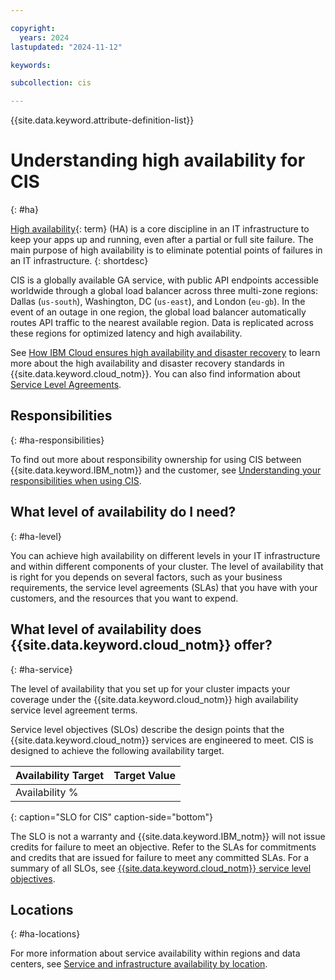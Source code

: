 ```yaml
---

copyright:
  years: 2024
lastupdated: "2024-11-12"

keywords:

subcollection: cis

---
```


{{site.data.keyword.attribute-definition-list}}

# Understanding high availability for CIS
{: #ha}

[High availability](#x2284708){: term} (HA) is a core discipline in an IT infrastructure to keep your apps up and running, even after a partial or full site failure. The main purpose of high availability is to eliminate potential points of failures in an IT infrastructure.
{: shortdesc}

CIS is a globally available GA service, with public API endpoints accessible worldwide through a global load balancer across three multi-zone regions: Dallas (`us-south`), Washington, DC (`us-east`), and London (`eu-gb`). In the event of an outage in one region, the global load balancer automatically routes API traffic to the nearest available region. Data is replicated across these regions for optimized latency and high availability.

See [How IBM Cloud ensures high availability and disaster recovery](/docs/overview?topic=overview-zero-downtime#zero-downtime) to learn more about the high availability and disaster recovery standards in {{site.data.keyword.cloud_notm}}. You can also find information about [Service Level Agreements](/docs/overview?topic=overview-slas#slas).

## Responsibilities
{: #ha-responsibilities}

To find out more about responsibility ownership for using CIS between {{site.data.keyword.IBM_notm}} and the customer, see [Understanding your responsibilities when using CIS](/docs/cis?topic=cis-responsibilities-cis).

## What level of availability do I need?
{: #ha-level}

You can achieve high availability on different levels in your IT infrastructure and within different components of your cluster. The level of availability that is right for you depends on several factors, such as your business requirements, the service level agreements (SLAs) that you have with your customers, and the resources that you want to expend.

## What level of availability does {{site.data.keyword.cloud_notm}} offer?
{: #ha-service}

The level of availability that you set up for your cluster impacts your coverage under the {{site.data.keyword.cloud_notm}} high availability service level agreement terms.

Service level objectives (SLOs) describe the design points that the {{site.data.keyword.cloud_notm}} services are engineered to meet. CIS is designed to achieve the following availability target.

| Availability Target | Target Value   |
|---|---|
|  Availability % |   |
{: caption="SLO for CIS" caption-side="bottom"}

The SLO is not a warranty and {{site.data.keyword.IBM_notm}} will not issue credits for failure to meet an objective. Refer to the SLAs for commitments and credits that are issued for failure to meet any committed SLAs. For a summary of all SLOs, see [{{site.data.keyword.cloud_notm}} service level objectives](/docs/overview?topic=overview-slo).

## Locations
{: #ha-locations}

For more information about service availability within regions and data centers, see [Service and infrastructure availability by location](/docs/overview?topic=overview-services_region).
